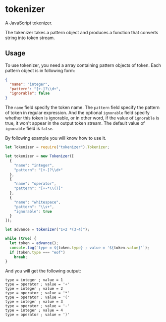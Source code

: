 # tokenizer

A JavaScript tokenizer.

The tokenizer takes a pattern object and produces a function that converts string into token stream.

## Usage

To use tokenizer, you need a array containing pattern objects of token. Each pattern object is in following form:

``` json
{
  "name": "integer",
  "pattern": "[+-]?\\d+",
  "ignorable": false
}
```

The `name` field specify the token name. The `pattern` field specify the pattern of token in regular expression. And the optional `ignorable` field specify whether this token is ignorable, or in other word, if the value of `ignorable` is true, it won't appear in the output token stream. The default value of `ignorable` field is `false`.

By following example you will know how to use it.

``` javascript
let Tokenizer = require("tokenizer").Tokenizer;

let tokenizer = new Tokenizer([
  {
    "name": "integer",
    "pattern": "[+-]?\\d+"
  },
  {
    "name": "operator",
    "pattern": "[+-*\\()]"
  },
  {
    "name": "whitespace",
    "pattern": "\\s+",
    "ignorable": true
  }
]);

let advance = tokenizer("1+2 *(3-4)");

while (true) {
  let token = advance();
  console.log(`type = ${token.type} ; value = '${token.value}'`);
  if (token.type === "eof")
    break;
}
```

And you will get the following output:

``` 
type = integer ; value = 1
type = operator ; value = '+'
type = integer ; value = 2
type = operator ; value = '*'
type = operator ; value = '('
type = integer ; value = 3
type = operator ; value = '-'
type = integer ; value = 4
type = operator ; value = ')'
```


